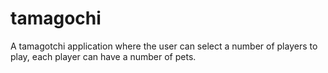 # tamagochi

A tamagotchi application where the user can select a number of players to play, each player can have a number of pets.
